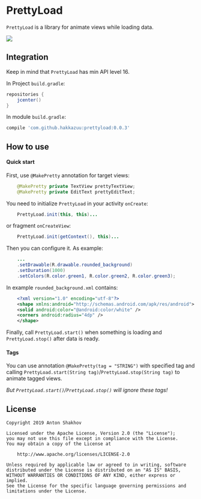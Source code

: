 # **PrettyLoad**

`PrettyLoad` is a library for animate views while loading data.

![](https://i.imgur.com/FudCG4g.gif)

## **Integration**

Keep in mind that `PrettyLoad` has min API level 16.

In Project `build.gradle`:
```groovy
repositories {
    jcenter()
}
```

In module `build.gradle`:
```groovy
compile 'com.github.hakkazuu:prettyload:0.0.3'
```

## **How to use**

#### **Quick start**

First, use `@MakePretty` annotation for target views:
```java
    @MakePretty private TextView prettyTextView;
    @MakePretty private EditText prettyEditText;
```

You need to initialize `PrettyLoad` in your activity `onCreate`:
```java
    PrettyLoad.init(this, this)...
```
or fragment `onCreateView`:
```java
    PrettyLoad.init(getContext(), this)...
```

Then you can configure it. 
As example:
```java
    ...
    .setDrawable(R.drawable.rounded_background)
    .setDuration(1000)
    .setColors(R.color.green1, R.color.green2, R.color.green3);
```

In example `rounded_background.xml` contains:
```xml
    <?xml version="1.0" encoding="utf-8"?>
    <shape xmlns:android="http://schemas.android.com/apk/res/android">
	<solid android:color="@android:color/white" />
	<corners android:radius="4dp" />
    </shape>
```

Finally, call `PrettyLoad.start()` when something is loading and `PrettyLoad.stop()` after data is ready.

#### **Tags**
You can use annotation `@MakePretty(tag = "STRING")` with specified tag and calling `PrettyLoad.start(String tag)`/`PrettyLoad.stop(String tag)` to animate tagged views.

*But `PrettyLoad.start()`/`PrettyLoad.stop()` will ignore these tags!*

## **License**

    Copyright 2019 Anton Shakhov
    
    Licensed under the Apache License, Version 2.0 (the "License");
    you may not use this file except in compliance with the License.
    You may obtain a copy of the License at
    
        http://www.apache.org/licenses/LICENSE-2.0
    
    Unless required by applicable law or agreed to in writing, software
    distributed under the License is distributed on an "AS IS" BASIS,
    WITHOUT WARRANTIES OR CONDITIONS OF ANY KIND, either express or implied.
    See the License for the specific language governing permissions and
    limitations under the License.
